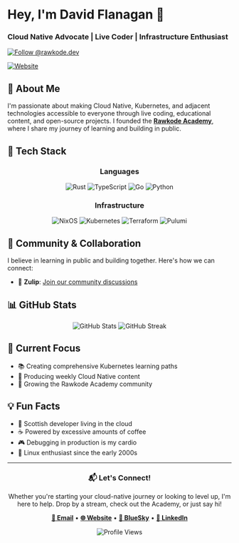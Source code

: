 # Hey, I'm David Flanagan 👋

### Cloud Native Advocate | Live Coder | Infrastructure Enthusiast

[![Follow @rawkode.dev](https://img.shields.io/badge/dynamic/json?url=https%3A%2F%2Fpublic.api.bsky.app%2Fxrpc%2Fapp.bsky.actor.getProfile%2F%3Factor%3Drawkode.dev&query=%24.followersCount&style=social&logo=bluesky&label=Follow%20%40rawkode.dev)](https://bsky.app/profile/rawkode.dev)


[![Website](https://img.shields.io/badge/Learn%20@%20rawkode.academy-5F5ED7?style=for-the-badge&logo=firefox&logoColor=white)](https://rawkode.academy)

## 🚀 About Me

I'm passionate about making Cloud Native, Kubernetes, and adjacent technologies accessible to everyone through live coding, educational content, and open-source projects. I founded the **[Rawkode Academy](https://rawkode.academy)**, where I share my journey of learning and building in public.

## 🔧 Tech Stack

<div align="center">

### Languages

![Rust](https://img.shields.io/badge/Rust-dea584?style=for-the-badge&logo=rust&logoColor=white)
![TypeScript](https://img.shields.io/badge/TypeScript-007ACC?style=for-the-badge&logo=typescript&logoColor=white)
![Go](https://img.shields.io/badge/Go-00ADD8?style=for-the-badge&logo=go&logoColor=white)
![Python](https://img.shields.io/badge/Python-3776AB?style=for-the-badge&logo=python&logoColor=white)

### Infrastructure

![NixOS](https://img.shields.io/badge/NixOS-5277C3?style=for-the-badge&logo=nixos&logoColor=white)
![Kubernetes](https://img.shields.io/badge/Kubernetes-326CE5?style=for-the-badge&logo=kubernetes&logoColor=white)
![Terraform](https://img.shields.io/badge/Terraform-7B42BC?style=for-the-badge&logo=terraform&logoColor=white)
![Pulumi](https://img.shields.io/badge/Pulumi-f26e7e?style=for-the-badge&logo=pulumi&logoColor=white)

</div>

## 🌟 Community & Collaboration

I believe in learning in public and building together. Here's how we can connect:

- 💬 **Zulip**: [Join our community discussions](https://rawkode.chat)

## 📊 GitHub Stats

<div align="center">
  <img src="https://github-readme-stats.vercel.app/api?username=rawkode&show_icons=true&theme=rose_pine" alt="GitHub Stats" />

  <img src="https://github-readme-streak-stats.herokuapp.com/?user=rawkode&theme=rose-pine" alt="GitHub Streak" />
</div>

## 🎯 Current Focus

- 📚 Creating comprehensive Kubernetes learning paths
- 🎥 Producing weekly Cloud Native content
- 🌱 Growing the Rawkode Academy community

## 💡 Fun Facts

- 🏴󠁧󠁢󠁳󠁣󠁴󠁿 Scottish developer living in the cloud
- ☕ Powered by excessive amounts of coffee
- 🎮 Debugging in production is my cardio
- 🐧 Linux enthusiast since the early 2000s

---

<div align="center">

  ### 📬 Let's Connect!

  Whether you're starting your cloud-native journey or looking to level up, I'm here to help.
  Drop by a stream, check out the Academy, or just say hi!

  **[📧 Email](mailto:david@rawkode.academy)** • **[🌐 Website](https://rawkode.academy)** • **[🦋
 BlueSky](https://bsky.app/profile/rawkode.dev)** • **[💼 LinkedIn](https://linkedin.com/in/rawkode)**

  <img src="https://komarev.com/ghpvc/?username=rawkode&color=blueviolet&style=for-the-badge" alt="Profile Views" />

</div>
